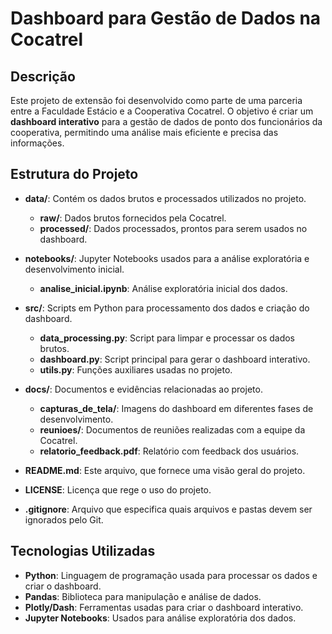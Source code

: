 # Dashboard para Gestão de Dados na Cocatrel

## Descrição
Este projeto de extensão foi desenvolvido como parte de uma parceria entre a Faculdade Estácio e a Cooperativa Cocatrel. O objetivo é criar um **dashboard interativo** para a gestão de dados de ponto dos funcionários da cooperativa, permitindo uma análise mais eficiente e precisa das informações.

## Estrutura do Projeto

- **data/**: Contém os dados brutos e processados utilizados no projeto.
  - **raw/**: Dados brutos fornecidos pela Cocatrel.
  - **processed/**: Dados processados, prontos para serem usados no dashboard.

- **notebooks/**: Jupyter Notebooks usados para a análise exploratória e desenvolvimento inicial.
  - **analise_inicial.ipynb**: Análise exploratória inicial dos dados.

- **src/**: Scripts em Python para processamento dos dados e criação do dashboard.
  - **data_processing.py**: Script para limpar e processar os dados brutos.
  - **dashboard.py**: Script principal para gerar o dashboard interativo.
  - **utils.py**: Funções auxiliares usadas no projeto.

- **docs/**: Documentos e evidências relacionadas ao projeto.
  - **capturas_de_tela/**: Imagens do dashboard em diferentes fases de desenvolvimento.
  - **reunioes/**: Documentos de reuniões realizadas com a equipe da Cocatrel.
  - **relatorio_feedback.pdf**: Relatório com feedback dos usuários.

- **README.md**: Este arquivo, que fornece uma visão geral do projeto.

- **LICENSE**: Licença que rege o uso do projeto.

- **.gitignore**: Arquivo que especifica quais arquivos e pastas devem ser ignorados pelo Git.

## Tecnologias Utilizadas

- **Python**: Linguagem de programação usada para processar os dados e criar o dashboard.
- **Pandas**: Biblioteca para manipulação e análise de dados.
- **Plotly/Dash**: Ferramentas usadas para criar o dashboard interativo.
- **Jupyter Notebooks**: Usados para análise exploratória dos dados.


